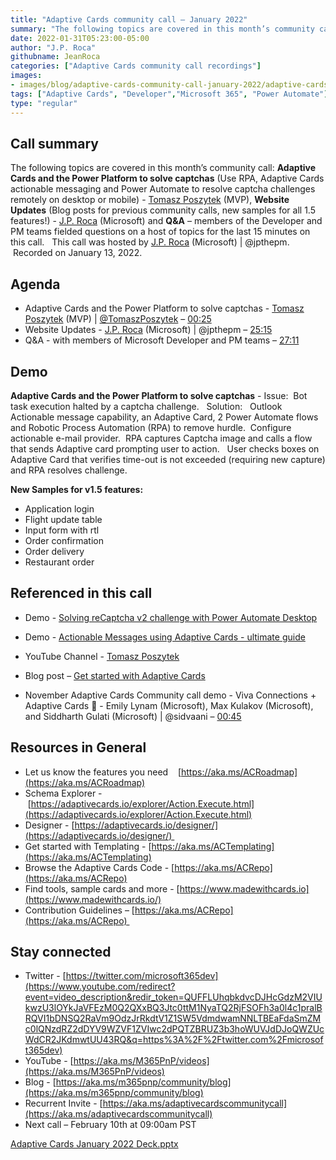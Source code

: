 ```yaml
---
title: "Adaptive Cards community call – January 2022"
summary: "The following topics are covered in this month’s community call: Adaptive Cards and the Power Platform to solve captchas (Use RPA, Adaptive Cards actionable messaging and Power Automate to resolve captcha challenges remotely on desktop or mobile) - Tomasz Poszytek (MVP), Website Updates (Blog posts for previous community calls, new samples for all 1.5 features!) - J.P. Roca (Microsoft) and Q&A – members of the Developer and PM teams fielded questions on a host of topics for the last 15 minutes on this call.   This call was hosted by J.P. Roca (Microsoft).  Recorded on January 13, 2022."
date: 2022-01-31T05:23:00-05:00
author: "J.P. Roca"
githubname: JeanRoca
categories: ["Adaptive Cards community call recordings"]
images:
- images/blog/adaptive-cards-community-call-january-2022/adaptive-cards-January Thumb.png
tags: ["Adaptive Cards", "Developer","Microsoft 365", "Power Automate"]
type: "regular"
---
```


## Call summary

The following topics are covered in this month’s community call: **Adaptive Cards and the Power Platform to solve captchas** (Use RPA, Adaptive Cards actionable messaging and Power Automate to resolve captcha challenges remotely on desktop or mobile) - [Tomasz Poszytek](http://twitter.com/TomaszPoszytek) (MVP), **Website Updates** (Blog posts for previous community calls, new samples for all 1.5 features!) - [J.P. Roca](http://twitter.com/jpthepm) (Microsoft) and **Q&A** – members of the Developer and PM teams fielded questions on a host of topics for the last 15 minutes on this call.   This call was hosted by [J.P. Roca](http://twitter.com/jpthepm) (Microsoft) | @jpthepm.  Recorded on January 13, 2022.

## Agenda

*   Adaptive Cards and the Power Platform to solve captchas - [Tomasz Poszytek](http://twitter.com/TomaszPoszytek) (MVP) | [@TomaszPoszytek](/t5/user/viewprofilepage/user-id/335682) – [00:25](https://youtu.be/1IOr7naHqYA?t=25)
*   Website Updates - [J.P. Roca](http://twitter.com/jpthepm) (Microsoft) | @jpthepm – [25:15](https://youtu.be/1IOr7naHqYA?t=1515)
*   Q&A - with members of Microsoft Developer and PM teams – [27:11](https://youtu.be/1IOr7naHqYA?t=1631)

## Demo

**Adaptive Cards and the Power Platform to solve captchas** - Issue:  Bot task execution halted by a captcha challenge.   Solution:   Outlook Actionable message capability, an Adaptive Card, 2 Power Automate flows and Robotic Process Automation (RPA) to remove hurdle.  Configure actionable e-mail provider.  RPA captures Captcha image and calls a flow that sends Adaptive card prompting user to action.   User checks boxes on Adaptive Card that verifies time-out is not exceeded (requiring new capture) and RPA resolves challenge.    

**New Samples for v1.5 features:**

*   Application login
*   Flight update table
*   Input form with rtl
*   Order confirmation
*   Order delivery
*   Restaurant order

## Referenced in this call

*   Demo - [Solving reCaptcha v2 challenge with Power Automate Desktop](https://youtu.be/9pgC02Co2rQ) 
    
*   Demo - [Actionable Messages using Adaptive Cards - ultimate guide](https://youtu.be/x5IXd-g8OXw) 
    
*   YouTube Channel - [Tomasz Poszytek](https://www.youtube.com/c/TomaszPoszytek) 
    
*   Blog post – [Get started with Adaptive Cards](https://techcommunity.microsoft.com/t5/microsoft-365-pnp-blog/get-started-with-adaptive-cards/ba-p/2048786) 
    
*   November Adaptive Cards Community call demo - Viva Connections + Adaptive Cards :handshake: - Emily Lynam (Microsoft), Max Kulakov (Microsoft), and Siddharth Gulati (Microsoft) | @sidvaani – [00:45](https://youtu.be/_qDFDMUouxE?t=45)

## Resources in General

*   Let us know the features you need    [https://aka.ms/ACRoadmap](https://aka.ms/ACRoadmap)
*   Schema Explorer - [https://adaptivecards.io/explorer/Action.Execute.html](https://adaptivecards.io/explorer/Action.Execute.html)
*   Designer - [https://adaptivecards.io/designer/](https://adaptivecards.io/designer/) 
*   Get started with Templating - [https://aka.ms/ACTemplating](https://aka.ms/ACTemplating)
*   Browse the Adaptive Cards Code - [https://aka.ms/ACRepo](https://aka.ms/ACRepo)
*   Find tools, sample cards and more - [https://www.madewithcards.io](https://www.madewithcards.io/)
*   Contribution Guidelines – [https://aka.ms/ACRepo](https://aka.ms/ACRepo) 

## Stay connected

*   Twitter - [https://twitter.com/microsoft365dev](https://www.youtube.com/redirect?event=video_description&redir_token=QUFFLUhqbkdvcDJHcGdzM2VIUkwzU3lOYkJaVFEzM0Q2QXxBQ3Jtc0ttM1NyaTQ2RjFSOFh3a0l4c1pralBRQVI1bDNSQ2RaVm9OdzJrRkdtV1Z1SW5VdmdwamNNLTBEaFdaSmZMc0lQNzdRZ2dDYV9WZVF1ZVIwc2dPQTZBRUZ3b3hoWUVJdDJoQWZUcWdCR2JKdmwtUU43RQ&q=https%3A%2F%2Ftwitter.com%2Fmicrosoft365dev)​
*   YouTube - [https://aka.ms/M365PnP/videos](https://aka.ms/M365PnP/videos)​
*   Blog - [https://aka.ms/m365pnp/community/blog](https://aka.ms/m365pnp/community/blog)
*   Recurrent Invite - [https://aka.ms/adaptivecardscommunitycall](https://aka.ms/adaptivecardscommunitycall)
*   Next call – February 10th at 09:00am PST

[Adaptive Cards January 2022 Deck.pptx](https://techcommunity.microsoft.com/t5/microsoft-365-pnp-blog/adaptive-cards-community-call-january-2022/ba-p/3065008?attachment-id=49239)

[](/gxcuf89792/attachments/gxcuf89792/Microsoft365PnPBlog/673/1/Adaptive%20Cards%20January%202022%20Deck.pptx)



